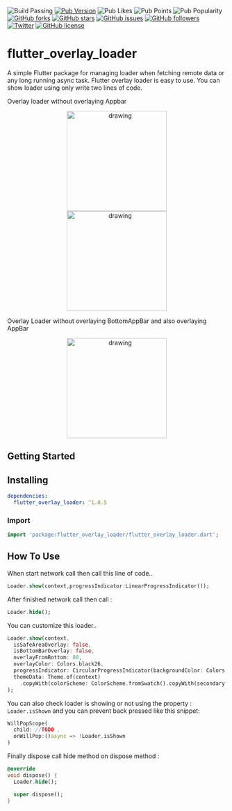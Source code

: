 ![Build Passing](https://img.shields.io/badge/Build-passing-green) [![Pub Version](https://img.shields.io/pub/v/flutter_overlay_loader?logo=flutter&logoColor=blue)](https://pub.dev/packages/flutter_overlay_loader) ![Pub Likes](https://img.shields.io/pub/likes/flutter_overlay_loader?logo=flutter&logoColor=blue) ![Pub Points](https://img.shields.io/pub/points/flutter_overlay_loader?logo=flutter&logoColor=blue) ![Pub Popularity](https://img.shields.io/pub/popularity/flutter_overlay_loader?logo=flutter&logoColor=blue) [![GitHub forks](https://img.shields.io/github/forks/spporan/FlutterOverlayLoader)](https://github.com/spporan/FlutterOverlayLoader/network) [![GitHub stars](https://img.shields.io/github/stars/spporan/FlutterOverlayLoader)](https://github.com/spporan/FlutterOverlayLoader/stargazers) [![GitHub issues](https://img.shields.io/github/issues/spporan/FlutterOverlayLoader)](https://github.com/spporan/FlutterOverlayLoader/issues) [![GitHub followers](https://img.shields.io/github/followers/spporan?style=social)](https://github.com/spporan) [![Twitter](https://img.shields.io/twitter/url?style=social&url=https%3A%2F%2Fmobile.twitter.com%2Fmdshahparan520)](https://twitter.com/intent/tweet?text=Wow:&url=https%3A%2F%2Fgithub.com%2Fspporan%2FFlutterOverlayLoader%2F) [![GitHub license](https://img.shields.io/github/license/spporan/FlutterOverlayLoader)](https://github.com/spporan/FlutterOverlayLoader/blob/master/LICENSE)

# flutter_overlay_loader

A simple Flutter package for managing loader when
fetching remote data or any long running async task. Flutter overlay loader is easy to use.
You can show loader using only write two lines of code.

Overlay loader without overlaying Appbar
<p align="center">
<img src="https://user-images.githubusercontent.com/21147796/111874514-e9405b80-89bf-11eb-9508-3ad1b66ac3ef.jpg" alt="drawing" width="230px" hspace="30"/>  <img src="https://user-images.githubusercontent.com/21147796/111874551-0f65fb80-89c0-11eb-851e-92c88872ac16.jpg" alt="drawing" width="230px"/> 
</p>

Overlay Loader without overlaying BottomAppBar and also overlaying AppBar
<p align="center">
<img src="https://user-images.githubusercontent.com/21147796/111874514-e9405b80-89bf-11eb-9508-3ad1b66ac3ef.jpg" alt="drawing" width="230px" hspace="30"/> 
</p>

## Getting Started

## Installing

```yaml
dependencies:
  flutter_overlay_loader: ^1.0.5
```

### Import

```dart
import 'package:flutter_overlay_loader/flutter_overlay_loader.dart';
```

## How To Use

When start network call then call this line of code..

```dart
Loader.show(context,progressIndicator:LinearProgressIndicator());
```

After finished network call then call :

```dart
Loader.hide();
```

You can customize this loader..

```dart
Loader.show(context,
  isSafeAreaOverlay: false,
  isBottomBarOverlay: false,
  overlayFromBottom: 80,
  overlayColor: Colors.black26,
  progressIndicator: CircularProgressIndicator(backgroundColor: Colors.red),
  themeData: Theme.of(context)
    .copyWith(colorScheme: ColorScheme.fromSwatch().copyWith(secondary: Colors.green))
);
```

You can also check loader is showing or not using the property : ```Loader.isShown``` and you can
prevent back pressed like this snippet:

```dart
WillPopScope(
  child: //TODO , 
  onWillPop:()async => !Loader.isShown
)
```

Finally dispose call hide method on dispose method :

```dart
@override
void dispose() {
  Loader.hide();

  super.dispose();
}
```


